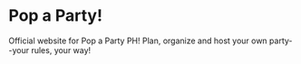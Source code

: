 # Pop a Party!

Official website for Pop a Party PH! Plan, organize and host your own party--your rules, your way!


